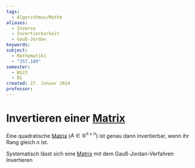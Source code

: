 ```yaml
---
tags:
  - Algorithmus/Mathe
aliases:
  - Inverse
  - Invertierbarkeit
  - Gauß-Jordan
keywords: 
subject:
  - Mathematik1
  - "357.100"
semester:
  - WS23
  - B1
created: 27. Januar 2024
professor:
---
```

 

# Invertieren einer [Matrix](Matrix.md)

Eine quadratische [Matrix](Matrix.md) ($A \in \mathbb{R}^{n\times n}$) ist genau dann invertierbar, wenn ihr Rang gleich $n$ ist.

Systematisch lässt sich eine [Matrix](Matrix.md) mit dem Gauß-Jordan-Verfahren Invertieren
